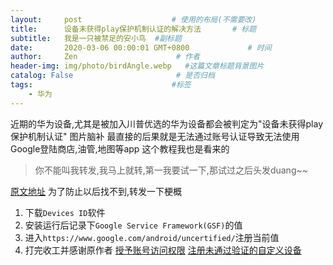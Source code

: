 ```yaml
---
layout:     post                    # 使用的布局(不需要改)
title:      设备未获得play保护机制认证的解决方法       # 标题
subtitle:   我是一只被禁足的安小鸟  #副标题
date:       2020-03-06 00:00:01 GMT+0800             # 时间
author:     Zen                      # 作者
header-img: img/photo/birdAngle.webp   #这篇文章标题背景图片
catalog: False                       # 是否归档
tags:                               #标签
    - 华为
---
```

近期的华为设备,尤其是被加入川普优选的华为设备都会被判定为"设备未获得play保护机制认证"
图片脑补
最直接的后果就是无法通过账号认证导致无法使用Google登陆商店,油管,地图等app
这个教程我也是看来的
>你不能叫我转发,我马上就转,第一我要试一下,那试过之后头发duang~~

[原文地址](https://club.huawei.com/thread-22859726-1-5.html)
为了防止以后找不到,转发一下梗概
1. 下载`Devices ID`软件
2. 安装运行后记录下`Google Service Framework(GSF)`的值
3. 进入`https://www.google.com/android/uncertified/`注册当前值
4. 打完收工并感谢原作者
[授予账号访问权限](https://accounts.google.com/b/0/DisplayUnlockCaptcha)
[注册未通过验证的自定义设备](https://www.google.com/android/uncertified)
